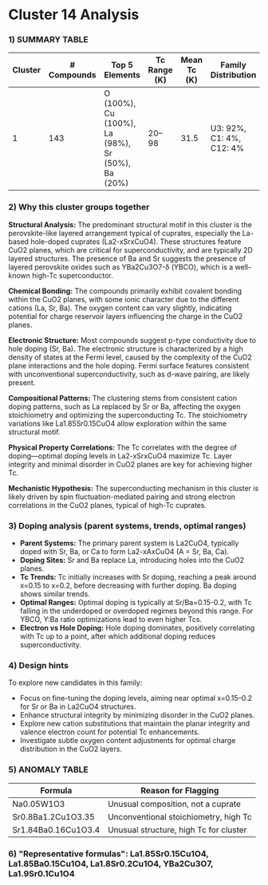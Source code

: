 # Cluster 14 Analysis


### 1) SUMMARY TABLE

| Cluster | # Compounds | Top 5 Elements                | Tc Range (K) | Mean Tc (K) | Family Distribution  | Notes                                                      |
|---------|-------------|-------------------------------|--------------|-------------|----------------------|------------------------------------------------------------|
| 1       | 143         | O (100%), Cu (100%), La (98%), Sr (50%), Ba (20%) | 20–98       | 31.5        | U3: 92%, C1: 4%, C12: 4% | Mainly La-based hole-doped cuprates; YBCO-like structures |

### 2) Why this cluster groups together

**Structural Analysis:** The predominant structural motif in this cluster is the perovskite-like layered arrangement typical of cuprates, especially the La-based hole-doped cuprates (La2-xSrxCuO4). These structures feature CuO2 planes, which are critical for superconductivity, and are typically 2D layered structures. The presence of Ba and Sr suggests the presence of layered perovskite oxides such as YBa2Cu3O7-δ (YBCO), which is a well-known high-Tc superconductor.

**Chemical Bonding:** The compounds primarily exhibit covalent bonding within the CuO2 planes, with some ionic character due to the different cations (La, Sr, Ba). The oxygen content can vary slightly, indicating potential for charge reservoir layers influencing the charge in the CuO2 planes.

**Electronic Structure:** Most compounds suggest p-type conductivity due to hole doping (Sr, Ba). The electronic structure is characterized by a high density of states at the Fermi level, caused by the complexity of the CuO2 plane interactions and the hole doping. Fermi surface features consistent with unconventional superconductivity, such as d-wave pairing, are likely present.

**Compositional Patterns:** The clustering stems from consistent cation doping patterns, such as La replaced by Sr or Ba, affecting the oxygen stoichiometry and optimizing the superconducting Tc. The stoichiometry variations like La1.85Sr0.15CuO4 allow exploration within the same structural motif.

**Physical Property Correlations:** The Tc correlates with the degree of doping—optimal doping levels in La2-xSrxCuO4 maximize Tc. Layer integrity and minimal disorder in CuO2 planes are key for achieving higher Tc.

**Mechanistic Hypothesis:** The superconducting mechanism in this cluster is likely driven by spin fluctuation-mediated pairing and strong electron correlations in the CuO2 planes, typical of high-Tc cuprates.

### 3) Doping analysis (parent systems, trends, optimal ranges)

- **Parent Systems:** The primary parent system is La2CuO4, typically doped with Sr, Ba, or Ca to form La2-xAxCuO4 (A = Sr, Ba, Ca).
- **Doping Sites:** Sr and Ba replace La, introducing holes into the CuO2 planes.
- **Tc Trends:** Tc initially increases with Sr doping, reaching a peak around x=0.15 to x=0.2, before decreasing with further doping. Ba doping shows similar trends.
- **Optimal Ranges:** Optimal doping is typically at Sr/Ba=0.15-0.2, with Tc falling in the underdoped or overdoped regimes beyond this range. For YBCO, Y:Ba ratio optimizations lead to even higher Tcs.
- **Electron vs Hole Doping:** Hole doping dominates, positively correlating with Tc up to a point, after which additional doping reduces superconductivity.

### 4) Design hints

To explore new candidates in this family:
- Focus on fine-tuning the doping levels, aiming near optimal x=0.15–0.2 for Sr or Ba in La2CuO4 structures.
- Enhance structural integrity by minimizing disorder in the CuO2 planes.
- Explore new cation substitutions that maintain the planar integrity and valence electron count for potential Tc enhancements.
- Investigate subtle oxygen content adjustments for optimal charge distribution in the CuO2 layers.

### 5) ANOMALY TABLE

| Formula        | Reason for Flagging              |
|----------------|----------------------------------|
| Na0.05W1O3     | Unusual composition, not a cuprate |
| Sr0.8Ba1.2Cu1O3.35 | Unconventional stoichiometry, high Tc |
| Sr1.84Ba0.16Cu1O3.4 | Unusual structure, high Tc for cluster |

### 6) "Representative formulas": La1.85Sr0.15Cu1O4, La1.85Ba0.15Cu1O4, La1.8Sr0.2Cu1O4, YBa2Cu3O7, La1.9Sr0.1Cu1O4
